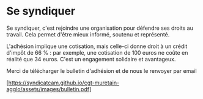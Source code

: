 # Se syndiquer 

Se syndiquer, c'est rejoindre une organisation pour défendre ses droits au travail. 
Cela permet d'être mieux informé, soutenu et représenté. 

L'adhésion implique une cotisation, mais celle-ci donne droit à un crédit d'impôt de 66 % : par exemple, une cotisation de 100 euros ne coûte en réalité que 34 euros. 
C'est un engagement solidaire et avantageux. 


Merci de télécharger le bulletin d'adhésion et de nous le renvoyer par email

[https://syndicatcam.github.io/cgt-muretain-agglo/assets/images/bulletin.pdf]
